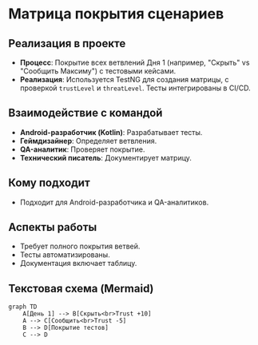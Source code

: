 # Матрица покрытия сценариев

## Реализация в проекте
- **Процесс**: Покрытие всех ветвлений Дня 1 (например, "Скрыть" vs "Сообщить Максиму") с тестовыми кейсами.
- **Реализация**: Используется TestNG для создания матрицы, с проверкой `trustLevel` и `threatLevel`. Тесты интегрированы в CI/CD.

## Взаимодействие с командой
- **Android-разработчик (Kotlin)**: Разрабатывает тесты.
- **Геймдизайнер**: Определяет ветвления.
- **QA-аналитик**: Проверяет покрытие.
- **Технический писатель**: Документирует матрицу.

## Кому подходит
- Подходит для Android-разработчика и QA-аналитиков.

## Аспекты работы
- Требует полного покрытия ветвей.
- Тесты автоматизированы.
- Документация включает таблицу.

## Текстовая схема (Mermaid)
```mermaid
graph TD
    A[День 1] --> B[Скрыть<br>Trust +10]
    A --> C[Сообщить<br>Trust -5]
    B --> D[Покрытие тестов]
    C --> D
``` 